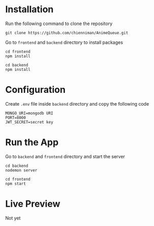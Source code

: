 # Installation
Run the following command to clone the repository
```
git clone https://github.com/chienniman/AnimeQueue.git
```
Go to ```frontend``` and ```backend``` directory to install packages
```
cd frontend
npm install
```
```
cd backend
npm install
```
# Configuration
Create ```.env``` file inside ```backend``` directory and copy the following code

```
MONGO_URI=mongodb URI
PORT=8000
JWT_SECRET=secret key
```
# Run the App
Go to ```backend``` and ```frontend``` directory and start the server
```
cd backend
nodemon server
```
```
cd frontend
npm start
```
# Live Preview
Not yet



